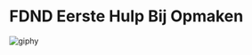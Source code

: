 # FDND Eerste Hulp Bij Opmaken

![giphy](https://user-images.githubusercontent.com/14167636/195044941-1381d4b7-4004-4f1e-80fc-b030ad9d0060.gif)
